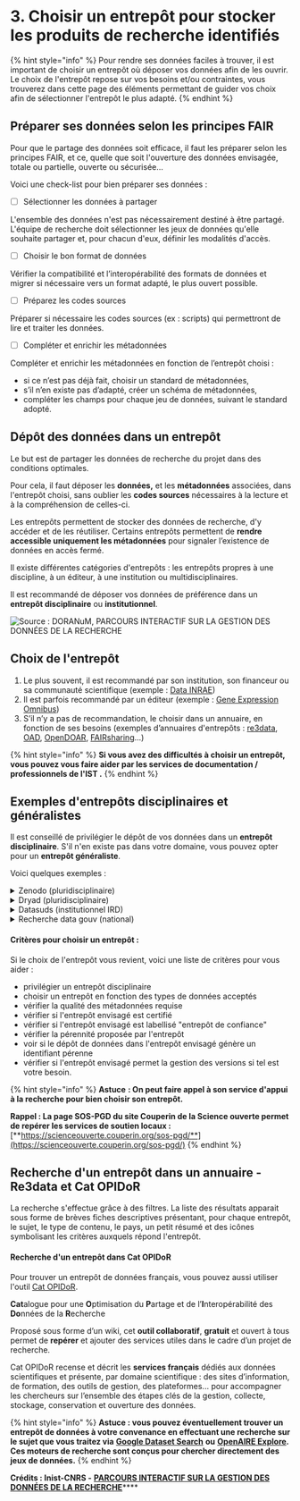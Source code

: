 # 3. Choisir un entrepôt pour stocker les produits de recherche identifiés

{% hint style="info" %}
Pour rendre ses données faciles à trouver, il est important de choisir un entrepôt où déposer vos données afin de les ouvrir. Le choix de l'entrepôt repose sur vos besoins et/ou contraintes, vous trouverez dans cette page des éléments permettant de guider vos choix afin de sélectionner l'entrepôt le plus adapté.
{% endhint %}

## **Préparer ses données selon les principes FAIR**

Pour que le partage des données soit efficace, il faut les préparer selon les principes FAIR, et ce, quelle que soit l'ouverture des données envisagée, totale ou partielle, ouverte ou sécurisée...

Voici une check-list pour bien préparer ses données :

* [ ] Sélectionner les données à partager

L'ensemble des données n'est pas nécessairement destiné à être partagé. L'équipe de recherche doit sélectionner les jeux de données qu'elle souhaite partager et, pour chacun d'eux, définir les modalités d'accès.

* [ ] Choisir le bon format de données

Vérifier la compatibilité et l’interopérabilité des formats de données et migrer si nécessaire vers un format adapté, le plus ouvert possible.

* [ ] Préparez les codes sources

Préparer si nécessaire les codes sources (ex : scripts) qui permettront de lire et traiter les données.

* [ ] Compléter et enrichir les métadonnées

Compléter et enrichir les métadonnées en fonction de l’entrepôt choisi :

* si ce n’est pas déjà fait, choisir un standard de métadonnées,
* s’il n’en existe pas d’adapté, créer un schéma de métadonnées,
* compléter les champs pour chaque jeu de données, suivant le standard adopté.

## **Dépôt des données dans un entrepôt**

Le but est de partager les données de recherche du projet dans des conditions optimales.

Pour cela, il faut déposer les **données,** et les **métadonnées** associées, dans l'entrepôt choisi, sans oublier les **codes sources** nécessaires à la lecture et à la compréhension de celles-ci.

Les entrepôts permettent de stocker des données de recherche, d'y accéder et de les réutiliser.  Certains entrepôts permettent de **rendre accessible uniquement les métadonnées** pour signaler l’existence de données en accès fermé.

&#x20;Il existe différentes catégories d'entrepôts : les entrepôts propres à une discipline, à un éditeur, à une institution ou multidisciplinaires.

Il est recommandé de déposer vos données de préférence dans un **entrepôt disciplinaire** ou **institutionnel**.

![Source : DORANuM, PARCOURS INTERACTIF SUR LA GESTION DES DONNÉES DE LA RECHERCHE](../.gitbook/assets/ezlZH4vqh0UGi9Fp\_zKL7nCdo6bJHMwx5.png)

## **Choix de l'entrepôt**

1. Le plus souvent, il est recommandé par son institution, son financeur ou sa communauté scientifique (exemple : [Data INRAE](https://data.inrae.fr))
2. Il est parfois recommandé par un éditeur (exemple : [Gene Expression Omnibus](https://www.ncbi.nlm.nih.gov/geo/))
3. S’il n’y a pas de recommandation, le choisir dans un annuaire, en fonction de ses besoins (exemples d’annuaires d'entrepôts : [re3data](https://www.re3data.org), [OAD](http://oad.simmons.edu/oadwiki/Data\_repositories), [OpenDOAR](http://v2.sherpa.ac.uk/opendoar/), [FAIRsharing](https://fairsharing.org)...)

{% hint style="info" %}
**Si vous avez des difficultés à choisir un entrepôt, vous pouvez vous faire aider par les services de documentation / professionnels de l'IST .**
{% endhint %}

## **Exemples d'entrepôts disciplinaires et généralistes**

Il est conseillé de privilégier le dépôt de vos données dans un **entrepôt disciplinaire**. S'il n'en existe pas dans votre domaine, vous pouvez opter pour un **entrepôt généraliste**.

Voici quelques exemples :

<details>

<summary>Zenodo (pluridisciplinaire)</summary>

Entrepôt généraliste recommandé par la Commission européenne [(voir le site)](https://zenodo.org)

</details>

<details>

<summary>Dryad (pluridisciplinaire)</summary>

Entrepôt en Sciences de la Vie, Agronomie, Géosciences, Anthropologie et Sciences comportementales [(voir le site)](https://datadryad.org/stash)

</details>

<details>

<summary>Datasuds (institutionnel IRD)</summary>

L’entrepôt de données DataSuds propose aux scientifiques de l’IRD et à leurs partenaires un service pour diffuser, préserver et valoriser leurs données de recherche en facilitant leur identification et leur citation.

</details>

<details>

<summary>Recherche data gouv (national)</summary>

La plateforme nationale Recherche Data Gouv propose un entrepôt de données pluridisciplinaire qui sera opérationnel dès 2022 : il assure la souveraineté française sur les données, est conforme aux droits français et communautaire, garantit la pérennité et l’indexation des données stockées, suivant les principes FAIR. C’est l’entrepôt de choix quand aucun entrepôt disciplinaire n’existe.

Source : _Partager les données liées aux publications scientifiques – Guide pour les chercheurs_. (2022). from [https://www.ouvrirlascience.fr/partager-les-donnees-liees-aux-publications-scientifiques-guide-pour-les-chercheurs](https://www.ouvrirlascience.fr/partager-les-donnees-liees-aux-publications-scientifiques-guide-pour-les-chercheurs)

</details>

#### Critères pour choisir un entrepôt :

Si le choix de l'entrepôt vous revient, voici une liste de critères pour vous aider :

* privilégier un entrepôt disciplinaire
* choisir un entrepôt en fonction des types de données acceptés
* vérifier la qualité des métadonnées requise
* vérifier si l'entrepôt envisagé est certifié
* vérifier si l'entrepôt envisagé est labellisé "entrepôt de confiance"
* vérifier la pérennité proposée par l'entrepôt
* voir si le dépôt de données dans l'entrepôt envisagé génère un identifiant pérenne
* vérifier si l'entrepôt envisagé permet la gestion des versions si tel est votre besoin.

{% hint style="info" %}
**Astuce** **: On peut faire appel à son service d'appui à la recherche pour bien choisir son entrepôt.**

**Rappel : La page SOS-PGD du site Couperin de la Science ouverte permet de repérer les services de soutien locaux :** [**https://scienceouverte.couperin.org/sos-pgd/**](https://scienceouverte.couperin.org/sos-pgd/)
{% endhint %}

## Recherche d'un entrepôt dans un annuaire - Re3data et Cat OPIDoR

La recherche s'effectue grâce à des filtres. La liste des résultats apparait sous forme de brèves fiches descriptives présentant, pour chaque entrepôt, le sujet, le type de contenu, le pays, un petit résumé et des icônes symbolisant les critères auxquels répond l'entrepôt.

#### Recherche d'un entrepôt dans Cat OPIDoR

Pour trouver un entrepôt de données français, vous pouvez aussi utiliser l'outil [Cat OPIDoR](https://cat.opidor.fr/index.php/Cat\_OPIDoR,\_wiki\_des\_services\_d%C3%A9di%C3%A9s\_aux\_donn%C3%A9es\_de\_la\_recherche).

**Cat**alogue pour une **O**ptimisation du **P**artage et de l’**I**nteropérabilité des **Do**nnées de la **R**echerche

Proposé sous forme d’un wiki, cet **outil collaboratif**, **gratuit** et ouvert à tous permet de **repérer** et ajouter des services utiles dans le cadre d’un projet de recherche.

Cat OPIDoR recense et décrit les **services français** dédiés aux données scientifiques et présente, par domaine scientifique : des sites d’information, de formation, des outils de gestion, des plateformes... pour accompagner les chercheurs sur l’ensemble des étapes clés de la gestion, collecte, stockage, conservation et ouverture des données.

{% hint style="info" %}
**Astuce : vous pouvez éventuellement trouver un entrepôt de données à votre convenance en effectuant une recherche sur le sujet que vous traitez via** [**Google Dataset Search**](https://datasetsearch.research.google.com) **ou** [**OpenAIRE Explore**](https://explore.openaire.eu)**. Ces moteurs de recherche sont conçus pour chercher directement des jeux de données.**
{% endhint %}

**Crédits : Inist-CNRS -** [**PARCOURS INTERACTIF SUR LA GESTION DES DONNÉES DE LA RECHERCHE**](https://doranum.fr/enjeux-benefices/parcours-interactif-sur-la-gestion-des-donnees-de-la-recherche/)****
